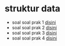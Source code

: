 # struktur data
- soal soal prak 1 [disini](https://www.hackerrank.com/contests/alpro-its-sd-m1-f-2022/challenges)
- soal soal prak 2 [disini](https://www.hackerrank.com/contests/alpro-its-sd-m2-f-2022/challenges)
- soal soal prak 3 [disini](https://www.hackerrank.com/contests/alpro-its-sd-m3-f-2022/challenges)
- soal soal prak 4 [disini](https://www.hackerrank.com/contests/alpro-its-sd-m4-f-2022/challenges)
